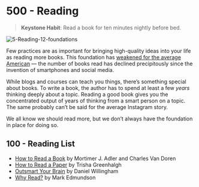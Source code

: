# 500 - Reading

> **Keystone Habit**: Read a book for ten minutes nightly before bed.

![5-Reading-12-foundations](https://github.com/user-attachments/assets/a6eb86b5-0887-4b2a-abd9-fbfa2f3dbc7a)

Few practices are as important for bringing high-quality ideas into your life as reading more books. This foundation has [weakened for the average American](https://news.gallup.com/poll/388541/americans-reading-fewer-books-past.aspx) — the number of books read has declined precipitously since the invention of smartphones and social media.

While blogs and courses can teach you things, there’s something special about books. To write a book, the author has to spend at least a few *years* thinking deeply about a topic. Reading a good book gives you the concentrated output of years of thinking from a smart person on a topic. The same probably can’t be said for the average Instagram story.

We all know we should read more, but we don’t always have the foundation in place for doing so.

## 100 - Reading List

- [How to Read a Book](https://www.amazon.com/How-Read-Book-Classic-Intelligent/dp/0671212095/) by Mortimer J. Adler and Charles Van Doren
- [How to Read a Paper](https://www.amazon.com/How-Read-Paper-Evidence-based-Healthcare/dp/111948474X/) by Trisha Greenhalgh
- [Outsmart Your Brain](https://www.amazon.com/Outsmart-Your-Brain-Learning-Hard/dp/1982167173/) by Daniel Willingham
- [Why Read?](https://www.amazon.com/Why-Read-Mark-Edmundson/dp/1582346089/) by Mark Edmundson
